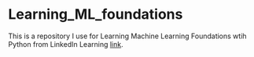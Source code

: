 # Learning_ML_foundations
This is a repository I use for Learning Machine Learning Foundations wtih Python from LinkedIn Learning [link](https://www.linkedin.com/learning-login/share?account=70208586&forceAccount=false&redirect=https%3A%2F%2Fwww.linkedin.com%2Flearning%2Fmachine-learning-with-python-foundations%3Ftrk%3Dshare_ent_url%26shareId%3DKxrG2tARRbWIyn4ggT8dZA%253D%253D).
